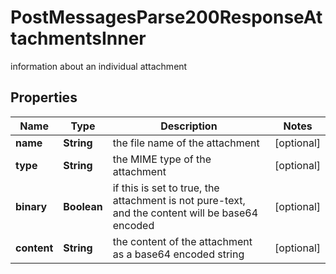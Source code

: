 

# PostMessagesParse200ResponseAttachmentsInner

information about an individual attachment

## Properties

| Name | Type | Description | Notes |
|------------ | ------------- | ------------- | -------------|
|**name** | **String** | the file name of the attachment |  [optional] |
|**type** | **String** | the MIME type of the attachment |  [optional] |
|**binary** | **Boolean** | if this is set to true, the attachment is not pure-text, and the content will be base64 encoded |  [optional] |
|**content** | **String** | the content of the attachment as a base64 encoded string |  [optional] |



